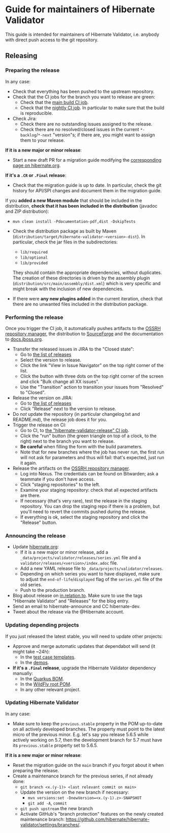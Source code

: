 Guide for maintainers of Hibernate Validator
====

This guide is intended for maintainers of Hibernate Validator,
i.e. anybody with direct push access to the git repository.

## <a id="releasing"></a> Releasing

### Preparing the release

In any case:

* Check that everything has been pushed to the upstream repository.
* Check that the CI jobs for the branch you want to release are green:
  * Check that the [main build CI job](https://ci.hibernate.org/view/Validator/job/hibernate-validator/).
  * Check that the [nightly CI job](https://ci.hibernate.org/view/Validator/job/hibernate-validator-nightly/).
  In particular to make sure that the build is reproducible.
* Check Jira:
  * Check there are no outstanding issues assigned to the release.
  * Check there are no resolved/closed issues in the current `*-backlog`/`*-next` "version"s;
    if there are, you might want to assign them to your release.

**If it is a new major or minor release**:

* Start a new draft PR for a migration guide modifying 
the [corresponding page on hibernate.org](https://github.com/hibernate/hibernate.org/blob/production/validator/documentation/migration-guide.adoc).

**If it's a `.CR` or `.Final` release**:

* Check that the migration guide is up to date.
  In particular, check the git history for API/SPI changes
  and document them in the migration guide.

If you **added a new Maven module** that should be included in the distribution,
**check that it has been included in the distribution** (javadoc and ZIP distribution):

* `mvn clean install -Pdocumentation-pdf,dist -DskipTests`
* Check the distribution package as built by Maven (`distribution/target/hibernate-validator-<version>-dist`).
  In particular, check the jar files in the subdirectories:
  * `lib/required`
  * `lib/optional`
  * `lib/provided`

  They should contain the appropriate dependencies, without duplicates.
  The creation of these directories is driven by the assembly plugin (`distribution/src/main/assembly/dist.xml`)
  which is very specific and might break with the inclusion of new dependencies.

* If there were **any new plugins added** in the current iteration, check that there are no unwanted files 
included in the distribution package.

### Performing the release

Once you trigger the CI job, it automatically pushes artifacts to the
[OSSRH repository manager](https://oss.sonatype.org/#stagingRepositories),
the distribution to [SourceForge](https://sourceforge.net/projects/hibernate/files/hibernate-validator/)
and the documentation to [docs.jboss.org](https://docs.jboss.org/hibernate/validator/).

* Transfer the released issues in JIRA to the "Closed state":
  * Go to [the list of releases](https://hibernate.atlassian.net/projects/HV?selectedItem=com.atlassian.jira.jira-projects-plugin%3Arelease-page)
  * Select the version to release.
  * Click the link "View in Issue Navigator" on the top right corner of the list.
  * Click the button with three dots on the top right corner of the screen and click "Bulk change all XX issues".
  * Use the "Transition" action to transition your issues from "Resolved" to "Closed".
* Release the version on JIRA:
  * Go to [the list of releases](https://hibernate.atlassian.net/projects/HV?selectedItem=com.atlassian.jira.jira-projects-plugin%3Arelease-page)
  * Click "Release" next to the version to release.
* Do *not* update the repository (in particular changelog.txt and README.md), 
  the release job does it for you.
* Trigger the release on CI:
  * Go to CI, to [the "hibernate-validator-release" CI job](https://ci.hibernate.org/job/hibernate-validator-release/).
  * Click the "run" button (the green triangle on top of a clock, to the right) next to the branch you want to release.
  * **Be careful** when filling the form with the build parameters.
  * Note that for new branches where the job has never run, the first run will not ask for parameters and thus will fail:
    that's expected, just run it again.
* Release the artifacts on the [OSSRH repository manager](https://oss.sonatype.org/#stagingRepositories).
  * Log into Nexus. The credentials can be found on Bitwarden; ask a teammate if you don't have access.
  * Click "staging repositories" to the left.
  * Examine your staging repository: check that all expected artifacts are there.
  * If necessary (that's very rare), test the release in the staging repository.
    You can drop the staging repo if there is a problem,
    but you'll need to revert the commits pushed during the release.
  * If everything is ok, select the staging repository and click the "Release" button.

### Announcing the release

* Update [hibernate.org](https://github.com/hibernate/hibernate.org):
  * If it is a new major or minor release, add a `_data/projects/validator/releases/series.yml` file
    and a `validator/releases/<version>/index.adoc` file.
  * Add a new YAML release file to `_data/projects/validator/releases`.
  * Depending on which series you want to have displayed,
    make sure to adjust the `end-of-life`/`displayed` flag of the `series.yml` file of the old series.
  * Push to the production branch.
* Blog about release on [in.relation.to](https://github.com/hibernate/in.relation.to).
  Make sure to use the tags "Hibernate Validator" and "Releases" for the blog entry.
* Send an email to hibernate-announce and CC hibernate-dev.
* Tweet about the release via the @Hibernate account.

### Updating depending projects

If you just released the latest stable, you will need to update other projects:

* Approve and merge automatic updates that dependabot will send (it might take ~24h):
  * In the [test case templates](https://github.com/hibernate/hibernate-test-case-templates/tree/main/validator).
  * In the [demos](https://github.com/hibernate/hibernate-demos/tree/main/hibernate-validator).
* **If it's a `.Final` release**, upgrade the Hibernate Validator dependency manually:
  * In the [Quarkus BOM](https://github.com/quarkusio/quarkus/blob/main/bom/application/pom.xml).
  * In the [WildFly root POM](https://github.com/wildfly/wildfly/blob/main/pom.xml).
  * In any other relevant project.

### Updating Hibernate Validator

In any case:

* Make sure to keep the `previous.stable` property in the POM up-to-date
  on all actively developed branches.
  The property must point to the latest micro of the previous minor.
  E.g. let's say you release 5.6.5 while actively working on 5.7,
  then the development branch for 5.7 must have its `previous.stable` property set to 5.6.5.

**If it is a new major or minor release**:

* Reset the migration guide on the `main` branch if you forgot about it when preparing the release.
* Create a maintenance branch for the previous series, if not already done:
  * `git branch <x.(y-1)> <last relevant commit on main>`
  * Update the version on the new branch if necessary:
    * `mvn versions:set -DnewVersion=<x.(y-1).z>-SNAPSHOT`
    * `git add -A`, `commit`
  * `git push upstream` the new branch
  * Activate GitHub's "branch protection" features on the newly created maintenance branch:
    https://github.com/hibernate/hibernate-validator/settings/branches/.
